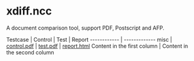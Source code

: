 # xdiff.ncc
A document comparison tool, support PDF, Postscript and AFP.

Testcase | Control | Test | Report
------------ | -------------
misc | [control.pdf](https://github.com/lumpchen/xdiff.ncc/blob/master/src/test/resources/testcases/xdiff/misc/control.pdf) | [test.pdf](https://github.com/lumpchen/xdiff.ncc/blob/master/src/test/resources/testcases/xdiff/misc/test.pdf) | [report.html](https://github.com/lumpchen/xdiff.ncc/blob/master/src/test/resources/testcases/xdiff/misc/report/report.html)
Content in the first column | Content in the second column
